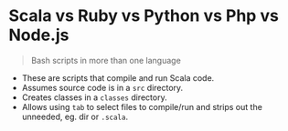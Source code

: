 Scala vs Ruby vs Python vs Php vs Node.js
==============

> Bash scripts in more than one language

- These are scripts that compile and run Scala code. 
- Assumes source code is in a `src` directory.
- Creates classes in a `classes` directory.
- Allows using `tab` to select files to compile/run and strips out the unneeded, eg. dir or `.scala`.
